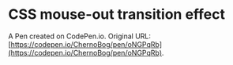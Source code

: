 # CSS mouse-out transition effect

A Pen created on CodePen.io. Original URL: [https://codepen.io/ChernoBog/pen/oNGPqRb](https://codepen.io/ChernoBog/pen/oNGPqRb).

